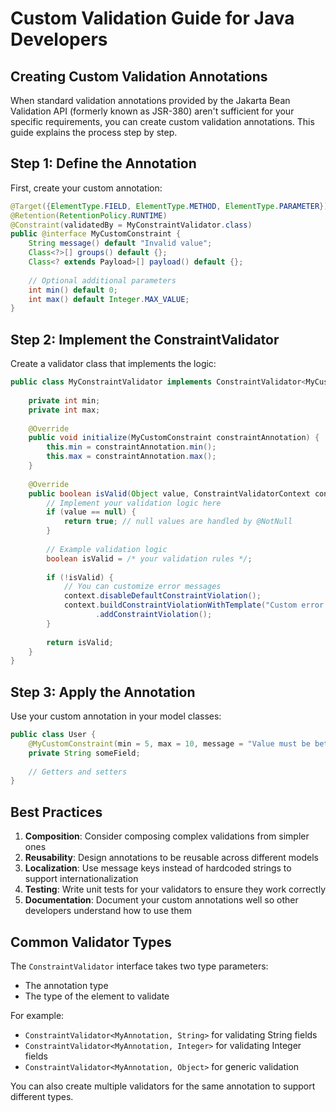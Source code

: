 # Custom Validation Guide for Java Developers

## Creating Custom Validation Annotations

When standard validation annotations provided by the Jakarta Bean Validation API (formerly known as JSR-380) aren't sufficient for your specific requirements, you can create custom validation annotations. This guide explains the process step by step.

## Step 1: Define the Annotation

First, create your custom annotation:

```java
@Target({ElementType.FIELD, ElementType.METHOD, ElementType.PARAMETER})
@Retention(RetentionPolicy.RUNTIME)
@Constraint(validatedBy = MyConstraintValidator.class)
public @interface MyCustomConstraint {
    String message() default "Invalid value";
    Class<?>[] groups() default {};
    Class<? extends Payload>[] payload() default {};
    
    // Optional additional parameters
    int min() default 0;
    int max() default Integer.MAX_VALUE;
}
```

## Step 2: Implement the ConstraintValidator

Create a validator class that implements the logic:

```java
public class MyConstraintValidator implements ConstraintValidator<MyCustomConstraint, Object> {
    
    private int min;
    private int max;
    
    @Override
    public void initialize(MyCustomConstraint constraintAnnotation) {
        this.min = constraintAnnotation.min();
        this.max = constraintAnnotation.max();
    }
    
    @Override
    public boolean isValid(Object value, ConstraintValidatorContext context) {
        // Implement your validation logic here
        if (value == null) {
            return true; // null values are handled by @NotNull
        }
        
        // Example validation logic
        boolean isValid = /* your validation rules */;
        
        if (!isValid) {
            // You can customize error messages
            context.disableDefaultConstraintViolation();
            context.buildConstraintViolationWithTemplate("Custom error message")
                   .addConstraintViolation();
        }
        
        return isValid;
    }
}
```

## Step 3: Apply the Annotation

Use your custom annotation in your model classes:

```java
public class User {
    @MyCustomConstraint(min = 5, max = 10, message = "Value must be between 5 and 10")
    private String someField;
    
    // Getters and setters
}
```

## Best Practices

1. **Composition**: Consider composing complex validations from simpler ones
2. **Reusability**: Design annotations to be reusable across different models
3. **Localization**: Use message keys instead of hardcoded strings to support internationalization
4. **Testing**: Write unit tests for your validators to ensure they work correctly
5. **Documentation**: Document your custom annotations well so other developers understand how to use them

## Common Validator Types

The `ConstraintValidator` interface takes two type parameters:
- The annotation type
- The type of the element to validate

For example:
- `ConstraintValidator<MyAnnotation, String>` for validating String fields
- `ConstraintValidator<MyAnnotation, Integer>` for validating Integer fields
- `ConstraintValidator<MyAnnotation, Object>` for generic validation

You can also create multiple validators for the same annotation to support different types.
